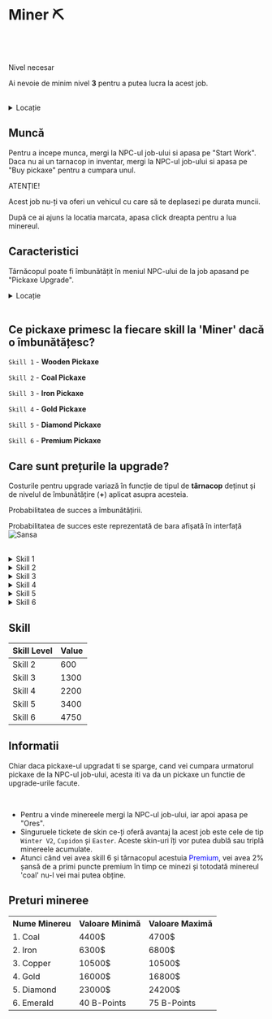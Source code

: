 
# Miner ⛏️
<br><br>
<div class="danger-container">
    <p class="title">Nivel necesar</p>
    <p class="description">Ai nevoie de minim nivel <strong>3</strong> pentru a putea lucra la acest job.</p>
</div>
<br>
<details class="details custom-block">
    <summary>Locație</summary>
    <p> <img src="https://i.imgur.com/TPGCLmm.png" alt =""></p>
</details>

## Muncă

Pentru a incepe munca, mergi la NPC-ul job-ului si apasa pe "Start Work".
Daca nu ai un tarnacop in inventar, mergi la NPC-ul job-ului si apasa pe "Buy pickaxe" pentru a cumpara unul.

<div class="danger-container">
    <p class="title">ATENȚIE!</p>
    <p class="description">Acest job nu-ți va oferi un vehicul cu care să te deplasezi pe durata muncii.</p>
</div>

După ce ai ajuns la locatia marcata, apasa click dreapta pentru a lua minereul.<br>

## Caracteristici
Târnăcopul poate fi îmbunătățit în meniul NPC-ului de la job apasand pe "Pickaxe Upgrade".

<details class="details custom-block">
    <summary>Locație</summary>
    <p><img src="https://i.imgur.com/A6GUAx7.png" alt =""></p>
</details>
<br>

## Ce pickaxe primesc la fiecare skill la 'Miner' dacă o îmbunătățesc?

`Skill 1` - **Wooden Pickaxe**

`Skill 2` - **Coal Pickaxe**

`Skill 3` - **Iron Pickaxe**

`Skill 4` - **Gold Pickaxe**

`Skill 5` - **Diamond Pickaxe**

`Skill 6` - **Premium Pickaxe**

## Care sunt prețurile la upgrade?

Costurile pentru upgrade variază în funcție de tipul de **târnacop** deținut și de nivelul de îmbunătățire (**+**) aplicat asupra acesteia.

<div class="danger-container">
    <p class="title">Probabilitatea de succes a îmbunătățirii.</p>
    <p class="description">Probabilitatea de succes este reprezentată de bara afișată în interfață<br> <img src="https://i.imgur.com/4YTaKqm.png" alt="Sansa"></p>
</div>
<br>
<details class="details custom-block">
    <summary>Skill 1</summary>
    <p>Upgrade-ul +1 are un cost de `1.000$`</p>
    <p>Upgrade-ul +2 are un cost de `2.000$`</p>
    <p>Upgrade-ul +3 are un cost de `3.000$`</p>
    <p>Upgrade-ul +4 are un cost de `4.000$`</p>
    <p>Upgrade-ul +5 are un cost de `5.000$`</p>
    <p>Upgrade-ul +6 are un cost de `6.000$`</p>
    <p>Upgrade-ul +7 are un cost de `7.000$`</p>
    <p>Upgrade-ul +8 are un cost de `8.000$`</p>
    <p>Upgrade-ul +9 are un cost de `9.000$`</p>
    <p>Upgrade-ul pentru tarnacopul **Coal** va avea un cost de `25.000$` și va necesita 30 de minerale de tip <strong>Coal</strong></p>
</details>

<details class="details custom-block">
    <summary>Skill 2</summary>
    <p>Upgrade-ul +1 are un cost de `2.000$`</p>
    <p>Upgrade-ul +2 are un cost de `4.000$`</p>
    <p>Upgrade-ul +3 are un cost de `6.000$`</p>
    <p>Upgrade-ul +4 are un cost de `8.000$`</p>
    <p>Upgrade-ul +5 are un cost de `10.000$`</p>
    <p>Upgrade-ul +6 are un cost de `12.000$`</p>
    <p>Upgrade-ul +7 are un cost de `14.000$`</p>
    <p>Upgrade-ul +8 are un cost de `16.000$`</p>
    <p>Upgrade-ul +9 are un cost de `18.000$`</p>
    <p>Upgrade-ul pentru tarnacopul **Iron** va avea un cost de `50.000$` și va necesita 10 minerale de tip <strong>Iron</strong></p>
</details>
<details class="details custom-block">
    <summary>Skill 3</summary>
    <p>Upgrade-ul +1 are un cost de `3.500$`</p>
    <p>Upgrade-ul +2 are un cost de `7.000$`</p>
    <p>Upgrade-ul +3 are un cost de `10.500$`</p>
    <p>Upgrade-ul +4 are un cost de `14.000$`</p>
    <p>Upgrade-ul +5 are un cost de `17.500$`</p>
    <p>Upgrade-ul +6 are un cost de `21.000$`</p>
    <p>Upgrade-ul +7 are un cost de `24.500$`</p>
    <p>Upgrade-ul +8 are un cost de `28.000$`</p>
    <p>Upgrade-ul +9 are un cost de `31.500$`</p>
    <p>Upgrade-ul pentru tarnacopul **Gold** va avea un cost de `100.000$` și va necesita 15 minerale de tip <strong>Copper</strong></p>
</details>
<details class="details custom-block">
    <summary>Skill 4</summary>
    <p>Upgrade-ul +1 are un cost de `7.250$`</p>
    <p>Upgrade-ul +2 are un cost de `14.500$`</p>
    <p>Upgrade-ul +3 are un cost de `21.750$`</p>
    <p>Upgrade-ul +4 are un cost de `29.000$`</p>
    <p>Upgrade-ul +5 are un cost de `36.250$`</p>
    <p>Upgrade-ul +6 are un cost de `43.500$`</p>
    <p>Upgrade-ul +7 are un cost de `50.750$`</p>
    <p>Upgrade-ul +8 are un cost de `58.000$`</p>
    <p>Upgrade-ul +9 are un cost de `65.250$`</p>
    <p>Upgrade-ul pentru tarnacopul **Diamond** va avea un cost de `300.000$` și va necesita 17 minerale de tip <strong>Gold</strong></p>
</details>
<details class="details custom-block">
    <summary>Skill 5</summary>
    <p>Upgrade-ul +1 are un cost de `10.000$`</p>
    <p>Upgrade-ul +2 are un cost de `20.000$`</p>
    <p>Upgrade-ul +3 are un cost de `30.000$`</p>
    <p>Upgrade-ul +4 are un cost de `40.000$`</p>
    <p>Upgrade-ul +5 are un cost de `50.000$`</p>
    <p>Upgrade-ul +6 are un cost de `60.000$`</p>
    <p>Upgrade-ul +7 are un cost de `70.000$`</p>
    <p>Upgrade-ul +8 are un cost de `80.000$`</p>
    <p>Upgrade-ul +9 are un cost de `90.000$`</p>
    <p>Upgrade-ul pentru tarnacopul **Premium** va avea un cost de `100.000$`, 100 de <span style="color:red">Premium Points</span> și va necesita 15 minerale de tip <strong>Diamond</strong></p>
</details>
<details class="details custom-block">
    <summary>Skill 6</summary>
 <p>Upgrade-ul +1 costă <span style="color: blue">150 BPoints</span></p>
    <p>Upgrade-ul +2 costă <span style="color: blue">300 BPoints</span></p>
    <p>Upgrade-ul +3 costă <span style="color: blue">450 BPoints</span></p>
    <p>Upgrade-ul +4 costă <span style="color: blue">600 BPoints</span></p>
    <p>Upgrade-ul +5 costă <span style="color: blue">750 BPoints</span></p>
    <p>Upgrade-ul +6 costă <span style="color: blue">900 BPoints</span></p>
    <p>Upgrade-ul +7 costă <span style="color: blue">1.050 BPoints</span></p>
    <p>Upgrade-ul +8 costă <span style="color: blue">1.200 BPoints</span></p>
    <p>Upgrade-ul +9 costă <span style="color: blue">1.350 BPoints</span></p>
</details>

## Skill

| Skill Level | Value |
|-------------|-------|
| Skill 2     | 600   |
| Skill 3     | 1300  |
| Skill 4     | 2200  |
| Skill 5     | 3400  |
| Skill 6     | 4750  |

## Informatii

<div class="tip-container">
<p>Chiar daca pickaxe-ul upgradat ti se sparge, cand vei cumpara urmatorul pickaxe de la NPC-ul job-ului, acesta iti va da un pickaxe un functie de upgrade-urile facute.</p>
</div><br>

- Pentru a vinde minereele mergi la NPC-ul job-ului, iar apoi apasa pe "Ores".
- Singuruele tickete de skin ce-ți oferă avantaj la acest job este cele de tip `Winter V2`, `Cupidon` și `Easter`. Aceste skin-uri îți vor putea dublă sau triplă minereele acumulate.
- Atunci când vei avea skill 6 și târnacopul acestuia <span style="color:blue">Premium</span>, vei avea 2% șansă de a primi puncte premium în timp ce minezi și totodată minereul 'coal' nu-l vei mai putea obține.

## Preturi mineree
<table>
    <tr><th>Nume Minereu</th><th>Valoare Minimă</th><th>Valoare Maximă</th></tr>
    <tr><td>1. Coal</td><td>4400$</td><td>4700$</td></tr>
    <tr><td>2. Iron</td><td>6300$</td><td>6800$</td></tr>
    <tr><td>3. Copper</td><td>10500$</td><td>10500$</td></tr>
    <tr><td>4. Gold</td><td>16000$</td><td>16800$</td></tr>
    <tr><td>5. Diamond</td><td>23000$</td><td>24200$</td></tr>
    <tr><td>6. Emerald</td><td>40 B-Points</td><td>75  B-Points</td></tr>
</table>